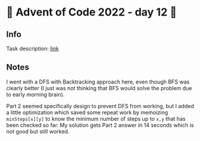 # 🎄 Advent of Code 2022 - day 12 🎄

## Info

Task description: [link](https://adventofcode.com/2022/day/12)

## Notes

I went with a DFS with Backtracking approach here, even though BFS was clearly better (I just was not thinking that BFS would solve the problem due to early morning brain).

Part 2 seemed specifically design to prevent DFS from working, but I added a little optimization which saved some repeat work by memoizing `minSteps[x][y]` to know the minimum number of steps up to `x,y` that has been checked so far. My solution gets Part 2 answer in 14 seconds which is not good but still worked.
